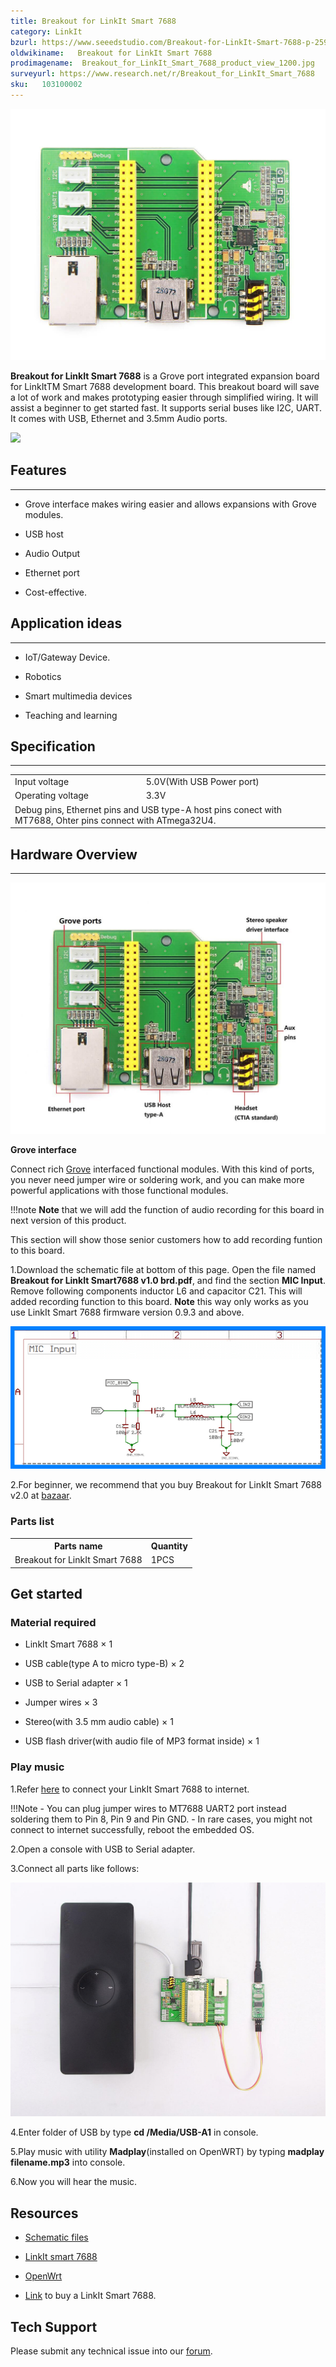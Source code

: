 ```yaml
---
title: Breakout for LinkIt Smart 7688
category: LinkIt
bzurl: https://www.seeedstudio.com/Breakout-for-LinkIt-Smart-7688-p-2590.html
oldwikiname:   Breakout for LinkIt Smart 7688
prodimagename:  Breakout_for_LinkIt_Smart_7688_product_view_1200.jpg
surveyurl: https://www.research.net/r/Breakout_for_LinkIt_Smart_7688
sku:   103100002
---
```


![](https://github.com/SeeedDocument/Breakout_for_LinkIt_Smart_7688/raw/master/img/Breakout_for_LinkIt_Smart_7688_product_view_1200.jpg)

**Breakout for LinkIt Smart 7688** is a Grove port integrated expansion board for LinkItTM Smart 7688 development board. This breakout board will save a lot of work and makes prototyping easier through simplified wiring. It will assist a beginner to get started fast. It supports serial buses like  I2C, UART. It comes with USB, Ethernet and 3.5mm Audio ports.

[![](https://github.com/SeeedDocument/Seeed-WiKi/raw/master/docs/images/300px-Get_One_Now_Banner-ragular.png)](https://www.seeedstudio.com/Breakout-for-LinkIt-Smart-7688-p-2590.html)

##  Features
---
*   Grove interface makes wiring easier and allows expansions with Grove modules.

*   USB host

*   Audio Output

*   Ethernet port

*   Cost-effective.

##  Application ideas
---
*   IoT/Gateway Device.

*   Robotics

*   Smart multimedia devices

*   Teaching and learning

##  Specification
---
<table>
<tr>
<td> Input voltage </td>
<td> 5.0V(With USB Power port)
</td></tr>
<tr>
<td> Operating voltage </td>
<td> 3.3V
</td></tr>
<tr>
<td colspan="2"> Debug pins, Ethernet pins and USB type-A host pins conect with MT7688, Ohter pins connect with ATmega32U4.
</td></tr></table>

##  Hardware Overview
---
![](https://github.com/SeeedDocument/Breakout_for_LinkIt_Smart_7688/raw/master/img/Breakout_for_LinkIt_Smart_7688_components_1200_s.jpg)

**Grove interface**

Connect rich [Grove](/Grove_System) interfaced functional modules. With this kind of ports, you never need jumper wire or soldering work, and you can make more powerful applications with those functional modules.

!!!note
    **Note** that we will add the function of audio recording for this board in next version of this product.


This section will show those senior customers how to add recording funtion to this board.

1.Download the schematic file at bottom of this page. Open the file named **Breakout for LinkIt Smart7688 v1.0 brd.pdf**, and find the section **MIC Input**. Remove following components inductor L6 and capacitor C21. This will added recording function to this board. **Note** this way only works as you use LinkIt Smart 7688 firmware version 0.9.3 and above.


![](https://github.com/SeeedDocument/Breakout_for_LinkIt_Smart_7688/raw/master/img/To_use_recording_function_on_version_1.0.png)



2.For beginner, we recommend that you buy Breakout for LinkIt Smart 7688 v2.0 at [bazaar](http://www.seeedstudio.com/depot/Breakout-for-LinkIt-Smart-7688-v20-p-2641.html?cPath=122_142).


###  **Parts list**

<table>
<tr>
<th>Parts name   </th>
<th> Quantity
</th></tr>
<tr>
<td> Breakout for LinkIt Smart 7688 </td>
<td> 1PCS
</td></tr></table>

##  Get started

###  Material required

*   LinkIt Smart 7688 × 1

*   USB cable(type A to micro type-B) × 2

*   USB to Serial adapter × 1

*   Jumper wires × 3

*   Stereo(with 3.5 mm audio cable) × 1

*   USB flash driver(with audio file of MP3 format inside) × 1

###  Play music

1.Refer [here](/LinkIt_Smart_7688#Getting_Started) to connect your LinkIt Smart 7688 to internet.


!!!Note
    - You can plug jumper wires to MT7688 UART2 port instead soldering them to Pin 8, Pin 9 and Pin GND.
    - In rare cases, you might not connect to internet successfully, reboot the embedded OS.

2.Open a console with USB to Serial  adapter.

3.Connect all parts like follows:


![](https://github.com/SeeedDocument/Breakout_for_LinkIt_Smart_7688/raw/master/img/Breakout_for_LinkIt_Smart_7688_demo_connection_1200.jpg)

4.Enter folder of USB by type **cd /Media/USB-A1** in console.

5.Play music with utility **Madplay**(installed on OpenWRT) by typing **madplay filename.mp3** into console.

6.Now you will hear the music.
</dd></dl>

##  Resources

*   [Schematic files](https://github.com/SeeedDocument/Breakout_for_LinkIt_Smart_7688/raw/master/res/Breakout_for_LinkIt_Smart_7688_v2.0_schematic_files.zip)

*   [LinkIt smart 7688](/LinkIt_Smart_7688)

*   [OpenWrt](http://wiki.openwrt.org/doc/howto/user.beginner)

*   [Link](http://www.seeedstudio.com/depot/LinkIt-Smart-7688-p-2573.html?cPath=122_142) to buy a LinkIt Smart 7688.

## Tech Support
Please submit any technical issue into our [forum](http://forum.seeedstudio.com/). 